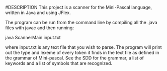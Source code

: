 #DESCRIPTION
This project is a scanner for the Mini-Pascal language, written in Java and using JFlex.

The program can be run from the command line by compiling all the .java files with javac and then running:

java ScannerMain input.txt

where input.txt is any text file that you wish to parse. The program will print out the type and lexeme of every token it finds in the text file as defined in the grammar of Mini-pascal. See the SDD for the grammar, a list of keywords and a list of symbols that are recognized. 

